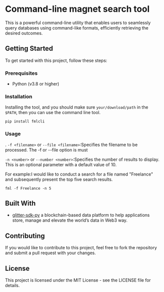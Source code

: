 # Command-line magnet search tool

This is a powerful command-line utility that enables users to seamlessly query databases using command-like formats, efficiently retrieving the desired outcomes.

## Getting Started

To get started with this project, follow these steps:

### Prerequisites

- Python (v3.8 or higher)

### Installation

Installing the tool, and you should make sure `your/download/path` in the `$PATH`, then you can use the command line tool.

```shell
pip install fmlcli
```

### Usage

. `-f <filename>` or `--file <filename>`:Specifies the filename to be processed. The -f or --file option is must 

`-n <number>` or `--number <number>`:Specifies the number of results to display. This is an optional parameter with a default value of 10.

For example:I would like to conduct a search for a file named "Freelance" and subsequently present the top five search results.

```shell
fml -f Freelance -n 5
```

## Built With

- [glitter-sdk-py](https://github.com/glitternetwork/glitter-sdk-py) a blockchain-based data platform to help applications store, manage and elevate the world’s data in Web3 way.

## Contributing

If you would like to contribute to this project, feel free to fork the repository and submit a pull request with your changes.

## License

This project is licensed under the MIT License - see the LICENSE file for details.

